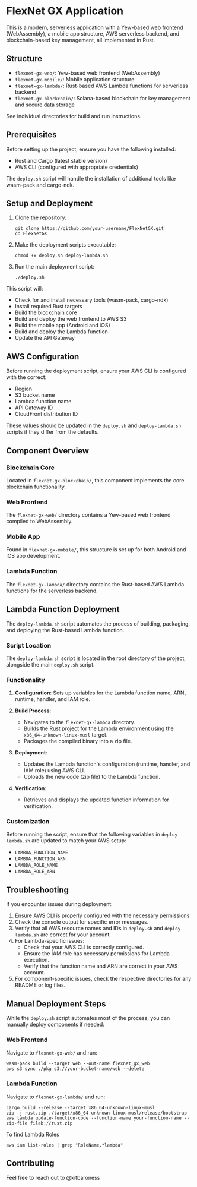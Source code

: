 # FlexNet GX Application

This is a modern, serverless application with a Yew-based web frontend (WebAssembly), 
a mobile app structure, AWS serverless backend, and blockchain-based key management,
all implemented in Rust.

## Structure

- `flexnet-gx-web/`: Yew-based web frontend (WebAssembly)
- `flexnet-gx-mobile/`: Mobile application structure
- `flexnet-gx-lambda/`: Rust-based AWS Lambda functions for serverless backend
- `flexnet-gx-blockchain/`: Solana-based blockchain for key management and secure data storage

See individual directories for build and run instructions.

## Prerequisites

Before setting up the project, ensure you have the following installed:

- Rust and Cargo (latest stable version)
- AWS CLI (configured with appropriate credentials)

The `deploy.sh` script will handle the installation of additional tools like wasm-pack and cargo-ndk.

## Setup and Deployment

1. Clone the repository:
   ```
   git clone https://github.com/your-username/FlexNetGX.git
   cd FlexNetGX
   ```

2. Make the deployment scripts executable:
   ```
   chmod +x deploy.sh deploy-lambda.sh
   ```

3. Run the main deployment script:
   ```
   ./deploy.sh
   ```

This script will:
- Check for and install necessary tools (wasm-pack, cargo-ndk)
- Install required Rust targets
- Build the blockchain core
- Build and deploy the web frontend to AWS S3
- Build the mobile app (Android and iOS)
- Build and deploy the Lambda function
- Update the API Gateway

## AWS Configuration

Before running the deployment script, ensure your AWS CLI is configured with the correct:
- Region
- S3 bucket name
- Lambda function name
- API Gateway ID
- CloudFront distribution ID

These values should be updated in the `deploy.sh` and `deploy-lambda.sh` scripts if they differ from the defaults.

## Component Overview

### Blockchain Core
Located in `flexnet-gx-blockchain/`, this component implements the core blockchain functionality.

### Web Frontend
The `flexnet-gx-web/` directory contains a Yew-based web frontend compiled to WebAssembly.

### Mobile App
Found in `flexnet-gx-mobile/`, this structure is set up for both Android and iOS app development.

### Lambda Function
The `flexnet-gx-lambda/` directory contains the Rust-based AWS Lambda functions for the serverless backend.

## Lambda Function Deployment

The `deploy-lambda.sh` script automates the process of building, packaging, and deploying the Rust-based Lambda function.

### Script Location
The `deploy-lambda.sh` script is located in the root directory of the project, alongside the main `deploy.sh` script.

### Functionality
1. **Configuration**: Sets up variables for the Lambda function name, ARN, runtime, handler, and IAM role.

2. **Build Process**:
   - Navigates to the `flexnet-gx-lambda` directory.
   - Builds the Rust project for the Lambda environment using the `x86_64-unknown-linux-musl` target.
   - Packages the compiled binary into a zip file.

3. **Deployment**:
   - Updates the Lambda function's configuration (runtime, handler, and IAM role) using AWS CLI.
   - Uploads the new code (zip file) to the Lambda function.

4. **Verification**:
   - Retrieves and displays the updated function information for verification.

### Customization
Before running the script, ensure that the following variables in `deploy-lambda.sh` are updated to match your AWS setup:
- `LAMBDA_FUNCTION_NAME`
- `LAMBDA_FUNCTION_ARN`
- `LAMBDA_ROLE_NAME`
- `LAMBDA_ROLE_ARN`

## Troubleshooting

If you encounter issues during deployment:

1. Ensure AWS CLI is properly configured with the necessary permissions.
2. Check the console output for specific error messages.
3. Verify that all AWS resource names and IDs in `deploy.sh` and `deploy-lambda.sh` are correct for your account.
4. For Lambda-specific issues:
   - Check that your AWS CLI is correctly configured.
   - Ensure the IAM role has necessary permissions for Lambda execution.
   - Verify that the function name and ARN are correct in your AWS account.
5. For component-specific issues, check the respective directories for any README or log files.

## Manual Deployment Steps

While the `deploy.sh` script automates most of the process, you can manually deploy components if needed:

### Web Frontend
Navigate to `flexnet-gx-web/` and run:
```
wasm-pack build --target web --out-name flexnet_gx_web
aws s3 sync ./pkg s3://your-bucket-name/web --delete
```

### Lambda Function
Navigate to `flexnet-gx-lambda/` and run:
```
cargo build --release --target x86_64-unknown-linux-musl
zip -j rust.zip ./target/x86_64-unknown-linux-musl/release/bootstrap
aws lambda update-function-code --function-name your-function-name --zip-file fileb://rust.zip
```

To find Lambda Roles
```
aws iam list-roles | grep "RoleName.*lambda"
```

## Contributing
Feel free to reach out to @kitbaroness

